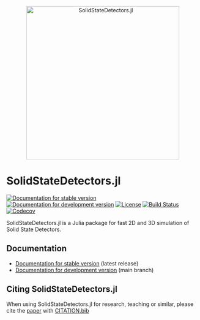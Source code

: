 <p align="center">
<picture>
  <source media="(prefers-color-scheme: light)" srcset="docs/src/assets/logo.svg">
  <source media="(prefers-color-scheme: dark)" srcset="docs/src/assets/logo-dark.svg">
  <img alt="SolidStateDetectors.jl" width = 400>
</picture>
</ü> </div> 

# SolidStateDetectors.jl

[![Documentation for stable version](https://img.shields.io/badge/docs-stable-blue.svg)](https://JuliaPhysics.github.io/SolidStateDetectors.jl/stable)
[![Documentation for development version](https://img.shields.io/badge/docs-main-blue.svg)](https://JuliaPhysics.github.io/SolidStateDetectors.jl/main)
[![License](http://img.shields.io/badge/license-MIT-brightgreen.svg?style=flat)](LICENSE.md)
[![Build Status](https://github.com/JuliaPhysics/SolidStateDetectors.jl/workflows/CI/badge.svg?branch=main)](https://github.com/JuliaPhysics/SolidStateDetectors.jl/actions?query=workflow%3ACI)
[![Codecov](https://codecov.io/gh/JuliaPhysics/SolidStateDetectors.jl/branch/main/graph/badge.svg)](https://codecov.io/gh/JuliaPhysics/SolidStateDetectors.jl)

SolidStateDetectors.jl is a Julia package for fast 2D and 3D simulation of Solid State Detectors.

## Documentation

* [Documentation for stable version](https://JuliaPhysics.github.io/SolidStateDetectors.jl/stable) (latest release)
* [Documentation for development version](https://JuliaPhysics.github.io/SolidStateDetectors.jl/main) (main branch)

## Citing SolidStateDetectors.jl

When using SolidStateDetectors.jl for research, teaching or similar, please cite the [paper](https://doi.org/10.1088/1748-0221/16/08/p08007) with [CITATION.bib](CITATION.bib)
